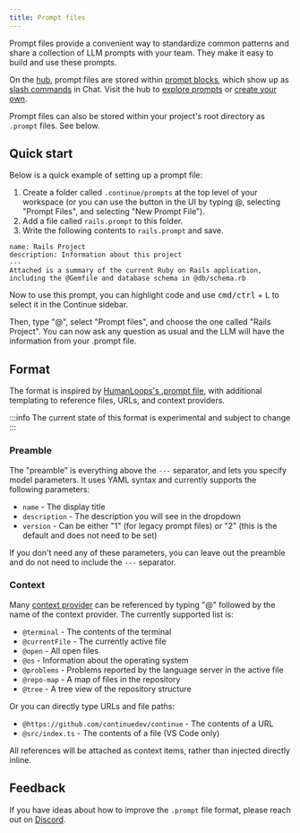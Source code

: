 ```yaml
---
title: Prompt files
---
```


Prompt files provide a convenient way to standardize common patterns and share a collection of LLM prompts with your team. They make it easy to build and use these prompts.

On the [hub](../../hub/getting-started.md), prompt files are stored within [prompt blocks](../../hub/blocks/block-types.md#prompts), which show up as [slash commands](../slash-commands.mdx) in Chat. Visit the hub to [explore prompts](https://hub.continue.dev/explore/prompts) or [create your own](https://hub.continue.dev/new?type=block&block=rules).

Prompt files can also be stored within your project's root directory as `.prompt` files. See below.

## Quick start

Below is a quick example of setting up a prompt file:

1. Create a folder called `.continue/prompts` at the top level of your workspace (or you can use the button in the UI by typing @, selecting "Prompt Files", and selecting "New Prompt File").
2. Add a file called `rails.prompt` to this folder.
3. Write the following contents to `rails.prompt` and save.

```.prompt
name: Rails Project
description: Information about this project
---
Attached is a summary of the current Ruby on Rails application, including the @Gemfile and database schema in @db/schema.rb
```

Now to use this prompt, you can highlight code and use <kbd>cmd/ctrl</kbd> + <kbd>L</kbd> to select it in the Continue sidebar.

Then, type "@", select "Prompt files", and choose the one called "Rails Project". You can now ask any question as usual and the LLM will have the information from your .prompt file.

## Format

The format is inspired by [HumanLoops's .prompt file](https://docs.humanloop.com/docs/prompt-file-format), with additional templating to reference files, URLs, and context providers.

:::info
The current state of this format is experimental and subject to change
:::

### Preamble

The "preamble" is everything above the `---` separator, and lets you specify model parameters. It uses YAML syntax and currently supports the following parameters:

- `name` - The display title
- `description` - The description you will see in the dropdown
- `version` - Can be either "1" (for legacy prompt files) or "2" (this is the default and does not need to be set)

If you don't need any of these parameters, you can leave out the preamble and do not need to include the `---` separator.

### Context

Many [context provider](../context-providers.mdx) can be referenced by typing "@" followed by the name of the context provider. The currently supported list is:

- `@terminal` - The contents of the terminal
- `@currentFile` - The currently active file
- `@open` - All open files
- `@os` - Information about the operating system
- `@problems` - Problems reported by the language server in the active file
- `@repo-map` - A map of files in the repository
- `@tree` - A tree view of the repository structure

Or you can directly type URLs and file paths:

- `@https://github.com/continuedev/continue` - The contents of a URL
- `@src/index.ts` - The contents of a file (VS Code only)

All references will be attached as context items, rather than injected directly inline.

## Feedback

If you have ideas about how to improve the `.prompt` file format, please reach out on [Discord](https://discord.gg/NWtdYexhMs).
